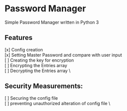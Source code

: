 # Password Manager
Simple Password Manager written in Python 3

## Features
[x] Config creation \
[x] Setting Master Password and compare with user input \
[ ] Creating the key for encryption \
[ ] Encrypting the Entries array \
[ ] Decrypting the Entries array \

## Security Measurements:
[ ] Securing the config file \
[ ] preventing unauthorized alteration of config file \

